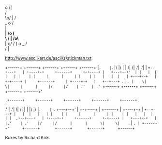  o
/|\
/ \
\o/
 |
/ \
_ o
 /\
| \
__|
  \o
  ( \
\ /
 |
/o\  
   |__
 o/
/ )
   o _
  /\
 / |

http://www.ascii-art.de/ascii/s/stickman.txt


 +------+       +------+       +------+       +------+       +------+
 |`.    |`.     |\     |\      |      |      /|     /|     .'|    .'|
 |  `+--+---+   | +----+-+     +------+     +-+----+ |   +---+--+'  |
 |   |  |   |   | |    | |     |      |     | |    | |   |   |  |   |
 +---+--+   |   +-+----+ |     +------+     | +----+-+   |   +--+---+
  `. |   `. |    \|     \|     |      |     |/     |/    | .'   | .'
    `+------+     +------+     +------+     +------+     +------+'

    .+------+     +------+     +------+     +------+     +------+.
  .' |    .'|    /|     /|     |      |     |\     |\    |`.    | `.
 +---+--+'  |   +-+----+ |     +------+     | +----+-+   |  `+--+---+
 |   |  |   |   | |    | |     |      |     | |    | |   |   |  |   |
 |  ,+--+---+   | +----+-+     +------+     +-+----+ |   +---+--+   |
 |.'    | .'    |/     |/      |      |      \|     \|    `. |   `. |
 +------+'      +------+       +------+       +------+      `+------+
 
 Boxes by Richard Kirk
